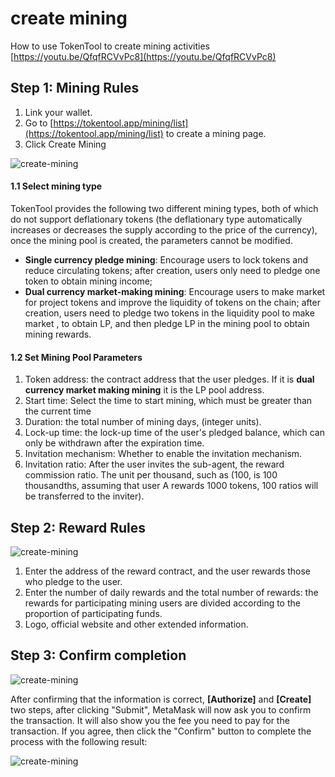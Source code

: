 # create mining
How to use TokenTool to create mining activities
[https://youtu.be/QfqfRCVvPc8](https://youtu.be/QfqfRCVvPc8)

## Step 1: Mining Rules

1. Link your wallet.
2. Go to [https://tokentool.app/mining/list](https://tokentool.app/mining/list) to create a mining page.
3. Click Create Mining

![create-mining](../.gitbook/assets/mining/Snipaste_2022-06-20_16-37-44.png)

#### **1.1 Select mining type**
TokenTool provides the following two different mining types, both of which do not support deflationary tokens (the deflationary type automatically increases or decreases the supply according to the price of the currency), once the mining pool is created, the parameters cannot be modified.

- **Single currency pledge mining**: Encourage users to lock tokens and reduce circulating tokens; after creation, users only need to pledge one token to obtain mining income;
- **Dual currency market-making mining**: Encourage users to make market for project tokens and improve the liquidity of tokens on the chain; after creation, users need to pledge two tokens in the liquidity pool to make market , to obtain LP, and then pledge LP in the mining pool to obtain mining rewards.
#### **1.2 Set Mining Pool Parameters**
1. Token address: the contract address that the user pledges. If it is **dual currency market making mining** it is the LP pool address.
2. Start time: Select the time to start mining, which must be greater than the current time
3. Duration: the total number of mining days, (integer units).
4. Lock-up time: the lock-up time of the user's pledged balance, which can only be withdrawn after the expiration time.
5. Invitation mechanism: Whether to enable the invitation mechanism.
6. Invitation ratio: After the user invites the sub-agent, the reward commission ratio. The unit per thousand, such as (100, is 100 thousandths, assuming that user A rewards 1000 tokens, 100 ratios will be transferred to the inviter).

## Step 2: Reward Rules
![create-mining](../.gitbook/assets/mining/Snipaste_2022-06-20_16-39-49.png)
1. Enter the address of the reward contract, and the user rewards those who pledge to the user.
1. Enter the number of daily rewards and the total number of rewards: the rewards for participating mining users are divided according to the proportion of participating funds.
1. Logo, official website and other extended information.


## Step 3: Confirm completion

![create-mining](../.gitbook/assets/mining/Snipaste_2022-06-20_16-40-07.png)

After confirming that the information is correct, **[Authorize]** and **[Create]** two steps, after clicking "Submit", MetaMask will now ask you to confirm the transaction. It will also show you the fee you need to pay for the transaction. If you agree, then click the "Confirm" button to complete the process with the following result:

![create-mining](../.gitbook/assets/mining/Snipaste_2022-06-20_16-41-15.png)